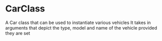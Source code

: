 # CarClass
A Car class that can be used to instantiate various vehicles It takes in arguments that depict the type, model and name of the vehicle provided they are set
